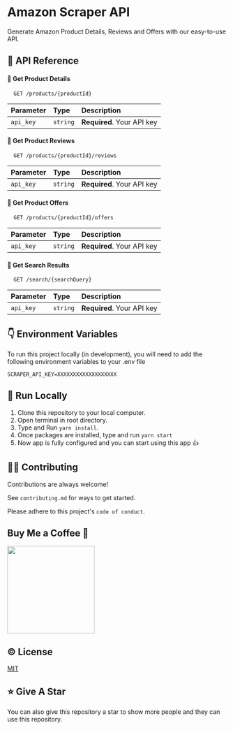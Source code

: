 # Amazon Scraper API

Generate Amazon Product Details, Reviews and Offers with our easy-to-use API.

## 📃 API Reference

#### 📌 Get Product Details

```
  GET /products/{productId}
```

| Parameter | Type     | Description                |
| :-------- | :------- | :------------------------- |
| `api_key` | `string` | **Required**. Your API key |

#### 📌 Get Product Reviews

```
  GET /products/{productId}/reviews
```

| Parameter | Type     | Description                |
| :-------- | :------- | :------------------------- |
| `api_key` | `string` | **Required**. Your API key |

#### 📌 Get Product Offers

```
  GET /products/{productId}/offers
```

| Parameter | Type     | Description                |
| :-------- | :------- | :------------------------- |
| `api_key` | `string` | **Required**. Your API key |

#### 📌 Get Search Results

```
  GET /search/{searchQuery}
```

| Parameter | Type     | Description                |
| :-------- | :------- | :------------------------- |
| `api_key` | `string` | **Required**. Your API key |

## 👇 Environment Variables

To run this project locally (in development), you will need to add the following environment variables to your .env file

`SCRAPER_API_KEY=XXXXXXXXXXXXXXXXXXX`

## 🚀 Run Locally

1. Clone this repository to your local computer.
2. Open terminal in root directory.
3. Type and Run `yarn install`.
4. Once packages are installed, type and run `yarn start`
5. Now app is fully configured and you can start using this app 👍

## 🙌🏼 Contributing

Contributions are always welcome!

See `contributing.md` for ways to get started.

Please adhere to this project's `code of conduct`.

## Buy Me a Coffee 🍺

[<img src="https://img.shields.io/badge/Buy_Me_A_Coffee-FFDD00?style=for-the-badge&logo=buy-me-a-coffee&logoColor=black" width="200" />](https://www.buymeacoffee.com/sanidhy "Buy me a Coffee")

## :copyright: License

[MIT](https://github.com/Technical-Shubham-tech/amazon-scraper-api/blob/main/LICENSE.md)

## ⭐ Give A Star

You can also give this repository a star to show more people and they can use this repository.
